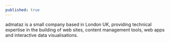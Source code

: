 ```yaml
---
published: true
---
```


admataz is a small company based in London UK, providing technical expertise in the building of web sites, content management tools, web apps and interactive data visualisations.

